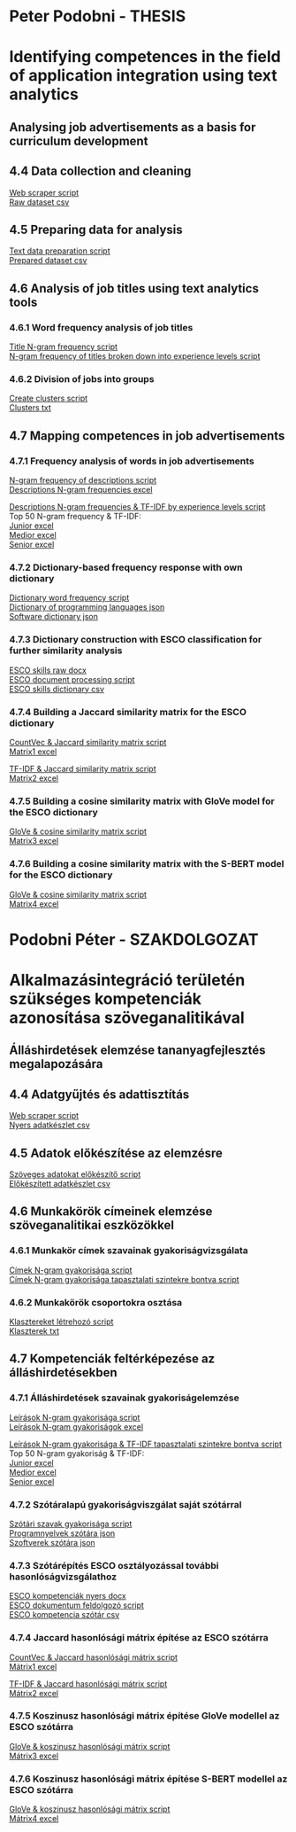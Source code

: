 # Peter Podobni - THESIS
# Identifying competences in the field of application integration using text analytics
## Analysing job advertisements as a basis for curriculum development </h2>

## 4.4 Data collection and cleaning
  [Web scraper script](site_indeed.py) \
  [Raw dataset csv](input/indeed_merged.csv)

## 4.5 Preparing data for analysis
  [Text data preparation script](preprocess.py) \
  [Prepared dataset csv](input/preprocessed_jobs_all.csv) 

## 4.6 Analysis of job titles using text analytics tools
### 4.6.1 Word frequency analysis of job titles
  [Title N-gram frequency script](title/title_freq_ngrams_all.ipynb) \
  [N-gram frequency of titles broken down into experience levels script](title/title_freq_ngrams_levels.ipynb)
  
### 4.6.2 Division of jobs into groups
  [Create clusters script](title/title_cluster.ipynb) \
  [Clusters txt](title/clusters.txt) 
  
## 4.7 Mapping competences in job advertisements
### 4.7.1 Frequency analysis of words in job advertisements
  [N-gram frequency of descriptions script](description/description_freq_ngrams_all.ipynb) \
  [Descriptions N-gram frequencies excel](description/description_freq_ngrams_all.xlsx) 

  [Descriptions N-gram frequencies & TF-IDF by experience levels script](description/description_freq_ngrams_all_tf-idf.ipynb) \
  Top 50 N-gram frequency & TF-IDF: \
    [Junior excel](description/level_comparison/junior_description_top_50_ngrams_tfidf_freq.xlsx) \
    [Medior excel](description/level_comparison/medior_description_top_50_ngrams_tfidf_freq.xlsx) \
    [Senior excel](description/level_comparison/senior_description_top_50_ngrams_tfidf_freq.xlsx) 
  
### 4.7.2 Dictionary-based frequency response with own dictionary
  [Dictionary word frequency script](description/dictionary/description_dictionary_freq_tf-idf.ipynb) \
  [Dictionary of programming languages json](description/dictionary/coding_keywords.json) \
  [Software dictionary json](description/dictionary/softwares_keywords.json)

### 4.7.3 Dictionary construction with ESCO classification for further similarity analysis
  [ESCO skills raw docx](esco/skills_raw.docx) \
  [ESCO document processing script](esco/doc_to_csv.py) \
  [ESCO skills dictionary csv](esco/prep_esco_skill_dictionary.csv)

### 4.7.4 Building a Jaccard similarity matrix for the ESCO dictionary
  [CountVec & Jaccard similarity matrix script](description/description_skills_match_jaccard_countvec.py) \
  [Matrix1 excel](description/matrix/01_similarity_matrix_jaccard_countvec.xlsx)

  [TF-IDF & Jaccard similarity matrix script](description/description_skills_match_jaccard_tfidf.ipynb) \
  [Matrix2 excel](description/matrix/02_similarity_matrix_jaccard_tfidf.xlsx)

### 4.7.5 Building a cosine similarity matrix with GloVe model for the ESCO dictionary
  [GloVe & cosine similarity matrix script](description/description_skills_match_cosine_glove.py) \
  [Matrix3 excel](description/matrix/03_similarity_matrix_cosine_glove.xlsx)
  
### 4.7.6 Building a cosine similarity matrix with the S-BERT model for the ESCO dictionary
  [GloVe & cosine similarity matrix script](description/description_skills_match_cosine_sbert.ipynb) \
  [Matrix4 excel](description/matrix/04_similarity_matrix_cosine_sbert.xlsx)


  

# Podobni Péter - SZAKDOLGOZAT
# Alkalmazásintegráció területén szükséges kompetenciák azonosítása szöveganalitikával
## Álláshirdetések elemzése tananyagfejlesztés megalapozására </h2>

## 4.4 Adatgyűjtés és adattisztítás
  [Web scraper script](site_indeed.py) \
  [Nyers adatkészlet csv](input/indeed_merged.csv)

## 4.5 Adatok előkészítése az elemzésre
  [Szöveges adatokat előkészítő script](preprocess.py) \
  [Előkészített adatkészlet csv](input/preprocessed_jobs_all.csv) 

## 4.6 Munkakörök címeinek elemzése szöveganalitikai eszközökkel
### 4.6.1 Munkakör címek szavainak gyakoriságvizsgálata
  [Címek N-gram gyakorisága script](title/title_freq_ngrams_all.ipynb) \
  [Címek N-gram gyakorisága tapasztalati szintekre bontva script](title/title_freq_ngrams_levels.ipynb)
  
### 4.6.2 Munkakörök csoportokra osztása
  [Klasztereket létrehozó script](title/title_cluster.ipynb) \
  [Klaszterek txt](title/clusters.txt) 
  
## 4.7 Kompetenciák feltérképezése az álláshirdetésekben
### 4.7.1 Álláshirdetések szavainak gyakoriságelemzése
  [Leírások N-gram gyakorisága script](description/description_freq_ngrams_all.ipynb) \
  [Leírások N-gram gyakoriságok excel](description/description_freq_ngrams_all.xlsx) 

  [Leírások N-gram gyakorisága & TF-IDF tapasztalati szintekre bontva script](description/description_freq_ngrams_all_tf-idf.ipynb) \
  Top 50 N-gram gyakoriság & TF-IDF: \
    [Junior excel](description/level_comparison/junior_description_top_50_ngrams_tfidf_freq.xlsx) \
    [Medior excel](description/level_comparison/medior_description_top_50_ngrams_tfidf_freq.xlsx) \
    [Senior excel](description/level_comparison/senior_description_top_50_ngrams_tfidf_freq.xlsx) 
  
### 4.7.2 Szótáralapú gyakoriságviszgálat saját szótárral
  [Szótári szavak gyakorisága script](description/dictionary/description_dictionary_freq_tf-idf.ipynb) \
  [Programnyelvek szótára json](description/dictionary/coding_keywords.json) \
  [Szoftverek szótára json](description/dictionary/softwares_keywords.json)

### 4.7.3 Szótárépítés ESCO osztályozással további hasonlóságvizsgálathoz
  [ESCO kompetenciák nyers docx](esco/skills_raw.docx) \
  [ESCO dokumentum feldolgozó script](esco/doc_to_csv.py) \
  [ESCO kompetencia szótár csv](esco/prep_esco_skill_dictionary.csv)

### 4.7.4 Jaccard hasonlósági mátrix építése az ESCO szótárra
  [CountVec & Jaccard hasonlósági mátrix script](description/description_skills_match_jaccard_countvec.py) \
  [Mátrix1 excel](description/matrix/01_similarity_matrix_jaccard_countvec.xlsx)

  [TF-IDF & Jaccard hasonlósági mátrix script](description/description_skills_match_jaccard_tfidf.ipynb) \
  [Mátrix2 excel](description/matrix/02_similarity_matrix_jaccard_tfidf.xlsx)

### 4.7.5 Koszinusz hasonlósági mátrix építése GloVe modellel az ESCO szótárra
  [GloVe & koszinusz hasonlósági mátrix script](description/description_skills_match_cosine_glove.py) \
  [Mátrix3 excel](description/matrix/03_similarity_matrix_cosine_glove.xlsx)
  
### 4.7.6 Koszinusz hasonlósági mátrix építése S-BERT modellel az ESCO szótárra
  [GloVe & koszinusz hasonlósági mátrix script](description/description_skills_match_cosine_sbert.ipynb) \
  [Mátrix4 excel](description/matrix/04_similarity_matrix_cosine_sbert.xlsx)
